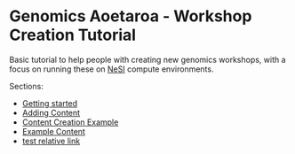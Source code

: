 # Genomics Aoetaroa - Workshop Creation Tutorial

Basic tutorial to help people with creating new genomics workshops, with a focus on running these on [NeSI](https://www.nesi.org.nz/) compute environments.

Sections:

  - [Getting started](https://github.com/genomicsaotearoa/ga-workshop-tutorial/tree/main/0.GettingStarted)
  - [Adding Content](https://github.com/genomicsaotearoa/ga-workshop-tutorial/tree/main/1.AddingContent)
  - [Content Creation Example](https://github.com/genomicsaotearoa/ga-workshop-tutorial/tree/main/2.ContentCreationExample)
  - [Example Content](https://github.com/genomicsaotearoa/ga-workshop-tutorial/tree/main/3.ExampleContent)
 - [test relative link](3.ExampleContent)

